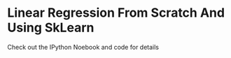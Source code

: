 # Linear Regression From Scratch And Using SkLearn


<p>Check out the IPython Noebook and code for details</p>
